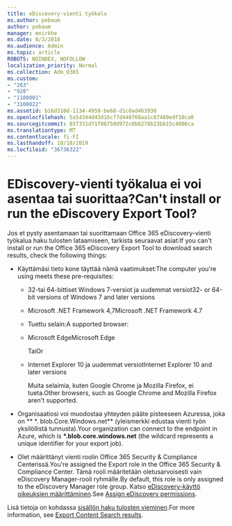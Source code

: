 ```yaml
---
title: eDiscovery-vienti työkalu
ms.author: pebaum
author: pebaum
manager: mnirkhe
ms.date: 8/3/2018
ms.audience: Admin
ms.topic: article
ROBOTS: NOINDEX, NOFOLLOW
localization_priority: Normal
ms.collection: Adm_O365
ms.custom:
- "263"
- "928"
- "1100001"
- "3100022"
ms.assetid: b16d310d-1134-4959-be68-d1c0ad463930
ms.openlocfilehash: 5a54344d43d16c77d440768aa1c87489edf10ca0
ms.sourcegitcommit: 037331d71f06750d972c0b6278b23bb15c4806ca
ms.translationtype: MT
ms.contentlocale: fi-FI
ms.lasthandoff: 10/18/2019
ms.locfileid: "36736322"
---
```

# <a name="cant-install-or-run-the-ediscovery-export-tool"></a><span data-ttu-id="f4354-102">EDiscovery-vienti työkalua ei voi asentaa tai suorittaa?</span><span class="sxs-lookup"><span data-stu-id="f4354-102">Can't install or run the eDiscovery Export Tool?</span></span>

<span data-ttu-id="f4354-103">Jos et pysty asentamaan tai suorittamaan Office 365 eDiscovery-vienti työkalua haku tulosten lataamiseen, tarkista seuraavat asiat:</span><span class="sxs-lookup"><span data-stu-id="f4354-103">If you can't install or run the Office 365 eDiscovery Export Tool to download search results, check the following things:</span></span>
  
- <span data-ttu-id="f4354-104">Käyttämäsi tieto kone täyttää nämä vaatimukset:</span><span class="sxs-lookup"><span data-stu-id="f4354-104">The computer you're using meets these pre-requisites:</span></span>

  - <span data-ttu-id="f4354-105">32-tai 64-bittiset Windows 7-versiot ja uudemmat versiot</span><span class="sxs-lookup"><span data-stu-id="f4354-105">32- or 64-bit versions of Windows 7 and later versions</span></span>

  - <span data-ttu-id="f4354-106">Microsoft .NET Framework 4,7</span><span class="sxs-lookup"><span data-stu-id="f4354-106">Microsoft .NET Framework 4.7</span></span>

  - <span data-ttu-id="f4354-107">Tuettu selain:</span><span class="sxs-lookup"><span data-stu-id="f4354-107">A supported browser:</span></span>

  - <span data-ttu-id="f4354-108">Microsoft Edge</span><span class="sxs-lookup"><span data-stu-id="f4354-108">Microsoft Edge</span></span>

    <span data-ttu-id="f4354-109">Tai</span><span class="sxs-lookup"><span data-stu-id="f4354-109">Or</span></span>

  - <span data-ttu-id="f4354-110">Internet Explorer 10 ja uudemmat versiot</span><span class="sxs-lookup"><span data-stu-id="f4354-110">Internet Explorer 10 and later versions</span></span>

    <span data-ttu-id="f4354-111">Muita selaimia, kuten Google Chrome ja Mozilla Firefox, ei tueta.</span><span class="sxs-lookup"><span data-stu-id="f4354-111">Other browsers, such as Google Chrome and Mozilla Firefox aren't supported.</span></span>

- <span data-ttu-id="f4354-112">Organisaatiosi voi muodostaa yhteyden pääte pisteeseen Azuressa, joka on \*\* \*. blob.Core.Windows.net\*\* (yleismerkki edustaa vienti työn yksilöllistä tunnusta).</span><span class="sxs-lookup"><span data-stu-id="f4354-112">Your organization can connect to the endpoint in Azure, which is **\*.blob.core.windows.net** (the wildcard represents a unique identifier for your export job).</span></span>

- <span data-ttu-id="f4354-113">Olet määrittänyt vienti roolin Office 365 Security &amp; Compliance Centerissä.</span><span class="sxs-lookup"><span data-stu-id="f4354-113">You're assigned the Export role in the Office 365 Security &amp; Compliance Center.</span></span> <span data-ttu-id="f4354-114">Tämä rooli määritetään oletusarvoisesti vain eDiscovery Manager-rooli ryhmälle.</span><span class="sxs-lookup"><span data-stu-id="f4354-114">By default, this role is only assigned to the eDiscovery Manager role group.</span></span> <span data-ttu-id="f4354-115">Katso [eDiscovery-käyttö oikeuksien määrittäminen](https://docs.microsoft.com/office365/securitycompliance/assign-ediscovery-permissions).</span><span class="sxs-lookup"><span data-stu-id="f4354-115">See [Assign eDiscovery permissions](https://docs.microsoft.com/office365/securitycompliance/assign-ediscovery-permissions).</span></span>

<span data-ttu-id="f4354-116">Lisä tietoja on kohdassa [sisällön haku tulosten vieminen](https://docs.microsoft.com/office365/securitycompliance/export-search-results).</span><span class="sxs-lookup"><span data-stu-id="f4354-116">For more information, see [Export Content Search results](https://docs.microsoft.com/office365/securitycompliance/export-search-results).</span></span>
  